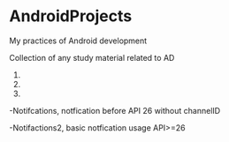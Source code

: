 # AndroidProjects
My practices of Android development

Collection of any study material related to AD

1.

2.

3.

-Notifcations, notfication before API 26 without channelID

-Notifactions2, basic notfication usage API>=26

